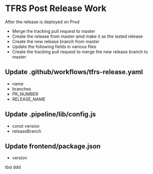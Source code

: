 
# TFRS Post Release Work
After the release is deployed on Prod
* Merge the tracking pull request to master
* Create the release from master amd make it as the lasted release 
* Create the new release branch from master
* Update the following fields in various files
* Create the tracking pull request to merge the new release branch to master

## Update .github/workflows/tfrs-release.yaml
* name
* branches
* PR_NUMBER
* RELEASE_NAME

## Update .pipeline/lib/config.js
* const version
* releaseBranch

## Update frontend/package.json
* version


tbd
ddd
